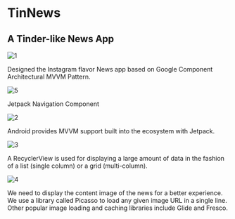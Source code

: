 # TinNews
## A Tinder-like News App
![1](https://user-images.githubusercontent.com/63382428/106566170-cc6dc880-64e4-11eb-9f25-69c646d64d44.PNG)

Designed the Instagram flavor News app based on Google Component Architectural MVVM Pattern.

![5](https://user-images.githubusercontent.com/63382428/110220164-98d1e580-7e78-11eb-82d2-06397c498644.PNG)

Jetpack Navigation Component

![2](https://user-images.githubusercontent.com/63382428/110220158-97082200-7e78-11eb-8d14-93571fbcc1f6.PNG)

Android provides MVVM support built into the ecosystem with Jetpack. 

![3](https://user-images.githubusercontent.com/63382428/110220159-97a0b880-7e78-11eb-865b-58db0db240a5.PNG)

A RecyclerView is used for displaying a large amount of data in the fashion of a list (single column) or a grid (multi-column).

![4](https://user-images.githubusercontent.com/63382428/110220160-97a0b880-7e78-11eb-8439-5ccb4ce83906.PNG)

We need to display the content image of the news for a better experience. We use a library called Picasso to load any given image URL in a single line. Other popular image loading and caching libraries include Glide and Fresco.

